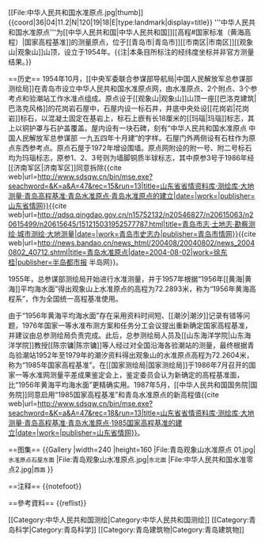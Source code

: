 [[File:中华人民共和国水准原点.jpg|thumb]]
{{coord|36|04|11.2|N|120|19|18|E|type:landmark|display=title}}
'''中华人民共和国水准原点'''为[[中华人民共和国|中华人民共和国]][[高程#国家标准（黄海高程）|国家高程基准]]的测量原点，位于[[青岛市|青岛市]][[市南区|市南区]][[观象山|观象山]]山顶，设立于1954年。{{注|本条目所标注的经纬度坐标并非官方测量结果。}}

==历史==
1954年10月，[[中央军委联合参谋部导航局|中国人民解放军总参谋部测绘局]]在青岛市设立中华人民共和国水准原点网，由水准原点、2个附点、3个参考点和验潮站工作水准点组成。原点设于[[观象山|观象山]]山顶一座[[巴洛克建筑|巴洛克风格]]的花岗岩石屋中，石屋内设一标石井，井底中央处设[[花岗岩|花岗岩]]标石，以混凝土固定在基岩上，标石上嵌有长18厘米的[[玛瑙|玛瑙]]标志，其上以铜护罩与石护盖覆盖。屋内设有一块石碑，刻有“中华人民共和国水准原点 中国人民解放军总参谋部 一九五四年十月建”的字样。石屋门外两侧设有石柱作为原点东西参考点。原点石屋于1972年增设围墙。原点网附设的附一号、附二号标石均为玛瑙标志，原参1、2、3号则为墙脚铜质半球标志，其中原参3号于1986年经[[济南军区|济南军区]]同意拆除<ref Name=sheng1>{{cite web|url=http://www.sdsqw.cn/bin/mse.exe?seachword=&K=a&A=47&rec=15&run=13|title=山东省省情资料库·测绘库·大地测量·青岛高程基准·青岛水准原点·青岛水准原点的建立|date=|work=|publisher=山东省情网}}</ref><ref Name=shi>{{cite web|url=http://qdsq.qingdao.gov.cn/n15752132/n20546827/n20615063/n20615499/n20615645/151215031952577787.html|title=青岛市志·土地志·勘察测绘·城市测绘·大地测量|date=|work=青岛市史志办|publisher=青岛市情网}}</ref><ref Name=shui>{{cite web|url=http://news.bandao.cn/news_html/200408/20040802/news_20040802_40712.shtml|title=青岛水准原点|date=2004-08-02|work=徐东桂|publisher=半岛都市报 半岛网}}</ref>。

1955年，总参谋部测绘局开始进行水准测量，并于1957年根据“1956年[[黄海|黄海]]平均海水面”得出观象山上水准原点的高程为72.2893米，称为“1956年黄海高程系”，作为全国统一高程基准使用<ref Name=sheng1/><ref Name=shi/>。

由于“1956年黄海平均海水面”存在采用资料时间短、[[潮汐|潮汐]]记录有错等问题，1976年国家一等水准布测方案和任务分工会议提出重新确定国家高程基准，并建议由总参测绘局负责完成。此后，总参测绘局人员及[[山东海洋学院|山东海洋学院]]教授[[陈宗镛|陈宗镛]]等人经过对全国沿海各验潮站的测量，最终根据青岛验潮站1952年至1979年的潮汐资料得出观象山的水准原点高程为72.2604米，称为“1985年国家高程基准”。在[[国家测绘局|国家测绘局]]于1986年7月召开的国家一等水准网测量平差成果鉴定会上，鉴定委员会认为新确定的高程基准面，比“1956年黄海平均海水面”更精确实用。1987年5月，[[中华人民共和国国务院|国务院]]同意启用“1985国家高程基准”和青岛水准原点的新高程值<ref Name=shui/><ref>{{cite web|url=http://www.sdsqw.cn/bin/mse.exe?seachword=&K=a&A=47&rec=18&run=13|title=山东省省情资料库·测绘库·大地测量·青岛高程基准·青岛水准原点·1985国家高程基准的建立|date=|work=|publisher=山东省情网}}</ref>。

==图集==
{{Gallery
|width=240
|height=160
|File:青岛观象山水准原点 01.jpg|<small>水准原点石屋东面</small>
|File:青岛观象山水准原点.jpg|<small>东北面</small>
|File:中华人民共和国水准零点2.jpg|<small>西面</small>
}}

==注释==
{{notefoot}}

==參考資料==
{{reflist}}

[[Category:中华人民共和国测绘|Category:中华人民共和国测绘]]
[[Category:青岛科学|Category:青岛科学]]
[[Category:青岛建筑物|Category:青岛建筑物]]